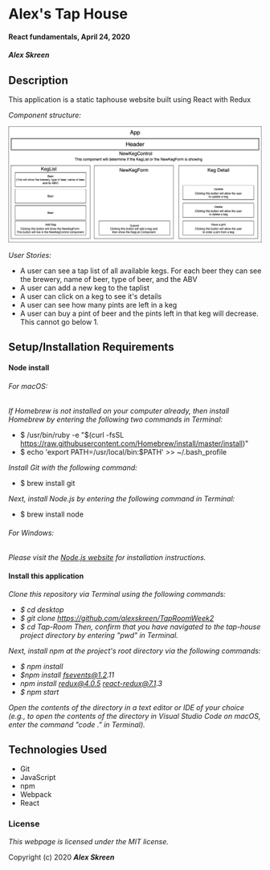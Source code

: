 # Alex's Tap House

#### React fundamentals, April 24, 2020

#### _**Alex Skreen**_

## Description

This application is a static taphouse website built using React with Redux

_Component structure:_

![component structure](/taphouse_diagram.png)

_User Stories:_
* A user can see a tap list of all available kegs. For each beer they can see the brewery, name of beer, type of beer, and the ABV
* A user can add a new keg to the taplist
* A user can click on a keg to see it's details
* A user can see how many pints are left in a keg
* A user can buy a pint of beer and the pints left in that keg will decrease. This cannot go below 1.

## Setup/Installation Requirements

#### Node install

###### For macOS:
_If Homebrew is not installed on your computer already, then install Homebrew by entering the following two commands in Terminal:_
* $ /usr/bin/ruby -e "$(curl -fsSL https://raw.githubusercontent.com/Homebrew/install/master/install)"
* $ echo 'export PATH=/usr/local/bin:$PATH' >> ~/.bash_profile

_Install Git with the following command:_
* $ brew install git

_Next, install Node.js by entering the following command in Terminal:_
* $ brew install node

###### For Windows:
_Please visit the [Node.js website](https://nodejs.org/en/download/) for installation instructions._

#### Install this application

_Clone this repository via Terminal using the following commands:_
* _$ cd desktop_
* _$ git clone https://github.com/alexskreen/TapRoomWeek2_
* _$ cd Tap-Room_
_Then, confirm that you have navigated to the tap-house project directory by entering "pwd" in Terminal._

_Next, install npm at the project's root directory via the following commands:_
* _$ npm install_
* _$npm install fsevents@1.2.11_
* _npm install redux@4.0.5 react-redux@7.1.3_
* _$ npm start_

_Open the contents of the directory in a text editor or IDE of your choice (e.g., to open the contents of the directory in Visual Studio Code on macOS, enter the command "code ." in Terminal)._

## Technologies Used

* Git
* JavaScript
* npm
* Webpack
* React

### License

*This webpage is licensed under the MIT license.*

Copyright (c) 2020 **_Alex Skreen_**